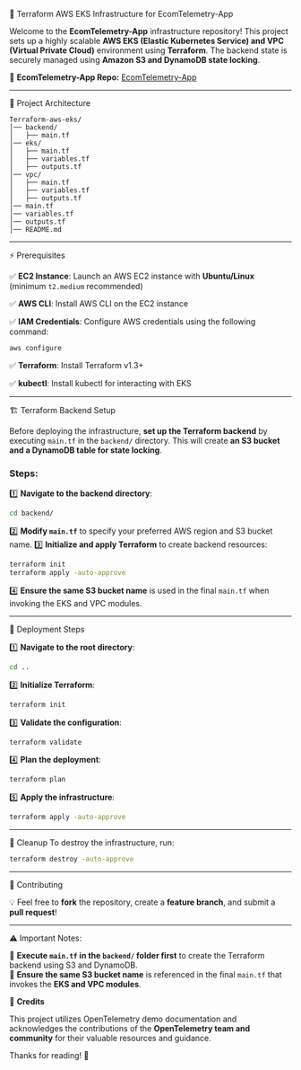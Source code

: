 🚀 Terraform AWS EKS Infrastructure for EcomTelemetry-App

Welcome to the **EcomTelemetry-App** infrastructure repository! This project sets up a highly scalable **AWS EKS (Elastic Kubernetes Service) and VPC (Virtual Private Cloud)** environment using **Terraform**. The backend state is securely managed using **Amazon S3 and DynamoDB state locking**.

🔗 **EcomTelemetry-App Repo:** [EcomTelemetry-App](https://github.com/Preetbandgar/EcomTelemetry-App.git)

---

📌 Project Architecture

```
Terraform-aws-eks/
│── backend/
│   ├── main.tf
│── eks/
│   ├── main.tf
│   ├── variables.tf
│   ├── outputs.tf
│── vpc/
│   ├── main.tf
│   ├── variables.tf
│   ├── outputs.tf
│── main.tf
│── variables.tf
│── outputs.tf
│── README.md
```

---

⚡ Prerequisites

✅ **EC2 Instance**: Launch an AWS EC2 instance with **Ubuntu/Linux** (minimum `t2.medium` recommended)

✅ **AWS CLI**: Install AWS CLI on the EC2 instance

✅ **IAM Credentials**: Configure AWS credentials using the following command:

```sh
aws configure
```

✅ **Terraform**: Install Terraform v1.3+

✅ **kubectl**: Install kubectl for interacting with EKS

---

🏗️ Terraform Backend Setup

Before deploying the infrastructure, **set up the Terraform backend** by executing `main.tf` in the `backend/` directory. This will create **an S3 bucket and a DynamoDB table for state locking**.

### Steps:

1️⃣ **Navigate to the backend directory**:
   ```sh
   cd backend/
   ```
2️⃣ **Modify `main.tf`** to specify your preferred AWS region and S3 bucket name.
3️⃣ **Initialize and apply Terraform** to create backend resources:
   ```sh
   terraform init
   terraform apply -auto-approve
   ```
4️⃣ **Ensure the same S3 bucket name** is used in the final `main.tf` when invoking the EKS and VPC modules.

---

🚀 Deployment Steps

1️⃣ **Navigate to the root directory**:
   ```sh
   cd ..
   ```
2️⃣ **Initialize Terraform**:
   ```sh
   terraform init
   ```
3️⃣ **Validate the configuration**:
   ```sh
   terraform validate
   ```
4️⃣ **Plan the deployment**:
   ```sh
   terraform plan
   ```
5️⃣ **Apply the infrastructure**:
   ```sh
   terraform apply -auto-approve
   ```

---

🧹 Cleanup
To destroy the infrastructure, run:
```sh
terraform destroy -auto-approve
```

---

🤝 Contributing

💡 Feel free to **fork** the repository, create a **feature branch**, and submit a **pull request**!

---

⚠️ Important Notes:

🔹 **Execute `main.tf` in the `backend/` folder first** to create the Terraform backend using S3 and DynamoDB.  
🔹 **Ensure the same S3 bucket name** is referenced in the final `main.tf` that invokes the **EKS and VPC modules**.

💙 **Credits**

This project utilizes OpenTelemetry demo documentation and acknowledges the contributions of the **OpenTelemetry team and community** for their valuable resources and guidance.

Thanks for reading! 🚀

